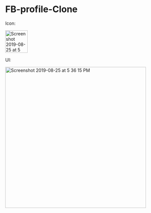 # FB-profile-Clone
 Icon:

<img width="71" alt="Screenshot 2019-08-25 at 5 46 44 PM" src="https://user-images.githubusercontent.com/42263217/63649834-69f59200-c760-11e9-9c55-624a3862ff06.png">

UI:

<img width="447" alt="Screenshot 2019-08-25 at 5 36 15 PM" src="https://user-images.githubusercontent.com/42263217/63649836-6b26bf00-c760-11e9-8149-3263fbdf76e3.png">
